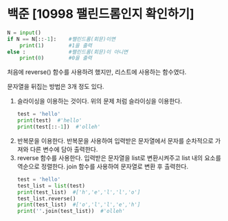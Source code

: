 # 백준 [10998 팰린드롬인지 확인하기]
```python
N = input()
if N == N[::-1]:    #팰린드롬(회문)이면
    print(1)        #1을 출력
else :              #팰린드롬(회문)이 아니면
    print(0)        #0을 출력
```

처음에 reverse() 함수를 사용하려 했지만, 리스트에 사용하는 함수였다.

문자열을 뒤집는 방법은 3개 정도 있다.
1. 슬라이싱을 이용하는 것이다.
   위의 문제 처럼 슬라이싱을 이용한다.
   ```python
   test = 'hello'
   print(test)  #'hello'
   print(test[::-1])  #'olleh'
   ```
2. 반복문을 이용한다.
   반복문을 사용하여 입력받은 문자열에서 문자를 순차적으로 가져와 다른 변수에 담아 출력한다.
3. reverse 함수를 사용한다.
   입력받은 문자열을 list로 변환시켜주고 list 내의 요소를 역순으로 정렬한다.
   join 함수를 사용하여 문자열로 변환 후 출력한다.
   ```python
   test = 'hello'
   test_list = list(test)
   print(test_list)  #['h','e','l','l','o']
   test_list.reverse()
   print(test_list)  #['o','l','l','e','h']
   print(''.join(test_list))  #'olleh'
   ```

